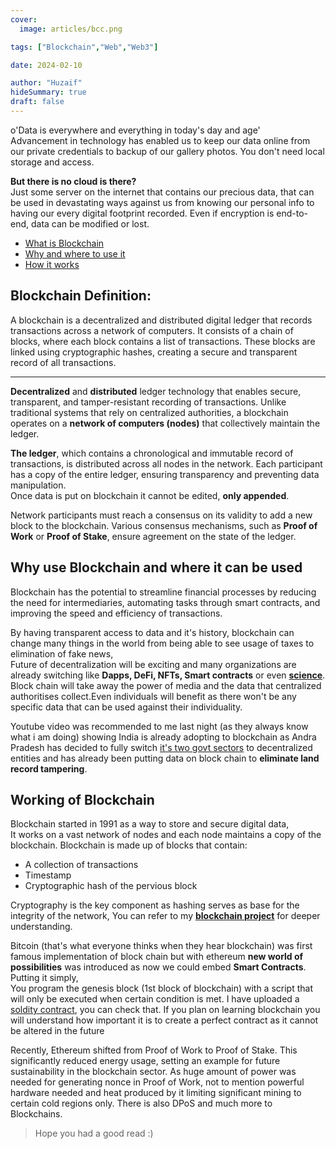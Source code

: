 ```yaml
---
cover:
  image: articles/bcc.png

tags: ["Blockchain","Web","Web3"]

date: 2024-02-10

author: "Huzaif"
hideSummary: true
draft: false
---
```

o'Data is everywhere and everything in today's day and age' \
Advancement in technology has enabled us to keep our data online from our private credentials to backup of our gallery photos. You don't need local storage and access.

**But there is no cloud is there?** \
Just some server on the internet that contains our precious data, that can be used in devastating ways against us from knowing our personal info to having our every digital footprint recorded. Even if encryption is end-to-end, data can be modified or lost.

- [What is Blockchain](#blockchain-definition)
- [Why and where to use it](#why-use-blockchain-and-where-it-can-be-used)
- [How it works](#working-of-blockchain)

## Blockchain Definition:
A blockchain is a decentralized and distributed digital ledger that records transactions across a network of computers. It consists of a chain of blocks, where each block contains a list of transactions. These blocks are linked using cryptographic hashes, creating a secure and transparent record of all transactions. 

---
**Decentralized** and **distributed** ledger technology that enables secure, transparent, and tamper-resistant recording of transactions. Unlike traditional systems that rely on centralized authorities, a blockchain operates on a **network of computers (nodes)** that collectively maintain the ledger.

**The ledger**, which contains a chronological and immutable record of transactions, is distributed across all nodes in the network. Each participant has a copy of the entire ledger, ensuring transparency and preventing data manipulation. \
Once data is put on blockchain it cannot be edited, **only appended**.

Network participants must reach a consensus on its validity to add a new block to the blockchain. Various consensus mechanisms, such as **Proof of Work** or **Proof of Stake**, ensure agreement on the state of the ledger.

## Why use Blockchain and where it can be used
Blockchain has the potential to streamline financial processes by reducing the need for intermediaries, automating tasks through smart contracts, and improving the speed and efficiency of transactions. 

By having transparent access to data and it's history, blockchain can change many things in the world from being able to see usage of taxes to elimination of fake news, \
Future of decentralization will be exciting and many organizations are already switching like **Dapps, DeFi, NFTs, Smart contracts** or even [**science**](https://www.nanowerk.com/spotlight/spotid=62136.php#:~:text=Blockchain%20technology%20has%20the%20potential%20to%20enhance%20the%20peer%20review,opportunities%20for%20decentralization%20and%20collaboration.). \
Block chain will take away the power of media and the data that centralized authoritises collect.Even individuals will benefit as there won't be any specific data that can be used against their individuality.

Youtube video was recommended to me last night (as they always know what i am doing) showing India is already adopting to blockchain as Andra Pradesh has decided to fully switch [it's two govt sectors](https://www.thefuturescentre.org/signal/indian-state-andhra-pradesh-the-first-to-utilise-blockchain-for-governance/#:~:text=Andhra%20Pradesh%2C%20or%20“AP”,technology%20across%20the%20entire%20administration.) to decentralized entities and has already been putting data on block chain to **eliminate land record tampering**.


## Working of Blockchain
Blockchain started in 1991 as a way to store and secure digital data, \
It works on a vast network of nodes and each node maintains a copy of the blockchain.
Blockchain is made up of blocks that contain:
- A collection of transactions
- Timestamp
- Cryptographic hash of the pervious block

Cryptography is the key component as hashing serves as base for the integrity of the network, You can refer to my [**blockchain project**](https://huz4f.online/projects/blockchain/) for deeper understanding.

Bitcoin (that's what everyone thinks when they hear blockchain) was first famous implementation of block chain but with ethereum **new world of possibilities** was introduced as now we could embed **Smart Contracts**. Putting it simply, \
You program the genesis block (1st block of blockchain) with a script that will only be executed when certain condition is met. I have uploaded a [soldity contract](https://huz4f.online/projects/blockchain/), you can check that. If you plan on learning blockchain you will understand how important it is to create a perfect contract as it cannot be altered in the future

Recently, Ethereum shifted from Proof of Work to Proof of Stake. This significantly reduced energy usage, setting an example for future sustainability in the blockchain sector. As huge amount of power was needed for generating nonce in Proof of Work, not to mention powerful hardware needed and heat produced by it limiting significant mining to certain cold regions only. There is also DPoS and much more to Blockchains. 
>Hope you had a good read :)
>